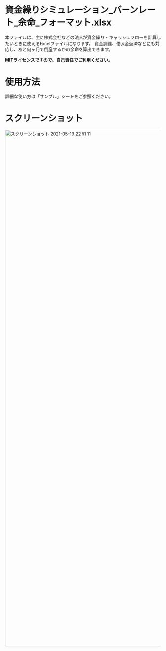 # 資金繰りシミュレーション_バーンレート_余命_フォーマット.xlsx
本ファイルは、主に株式会社などの法人が資金繰り・キャッシュフローを計算したいときに使えるExcelファイルになります。
資金調達、借入金返済などにも対応し、あと何ヶ月で倒産するかの余命を算出できます。

**MITライセンスですので、自己責任でご利用ください。**

# 使用方法
詳細な使い方は「サンプル」シートをご参照ください。

# スクリーンショット
<img width="1670" alt="スクリーンショット 2021-05-19 22 51 11" src="https://user-images.githubusercontent.com/22039179/118825661-d5e53a00-b8f5-11eb-8952-fa2f4eefe4ee.png">
